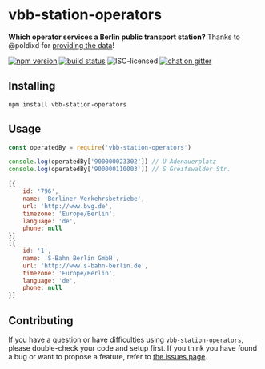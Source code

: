 # vbb-station-operators

**Which operator services a Berlin public transport station?** Thanks to @poldixd for [providing the data](https://github.com/poldixd/vbb-stations)!

[![npm version](https://img.shields.io/npm/v/vbb-station-operators.svg)](https://www.npmjs.com/package/vbb-station-operators)
[![build status](https://img.shields.io/travis/derhuerst/vbb-station-operators.svg)](https://travis-ci.org/derhuerst/vbb-station-operators)
![ISC-licensed](https://img.shields.io/github/license/derhuerst/vbb-station-operators.svg)
[![chat on gitter](https://badges.gitter.im/derhuerst.svg)](https://gitter.im/derhuerst)


## Installing

```shell
npm install vbb-station-operators
```


## Usage

```js
const operatedBy = require('vbb-station-operators')

console.log(operatedBy['900000023302']) // U Adenauerplatz
console.log(operatedBy['900000110003']) // S Greifswalder Str.
```

```js
[{
	id: '796',
	name: 'Berliner Verkehrsbetriebe',
	url: 'http://www.bvg.de',
	timezone: 'Europe/Berlin',
	language: 'de',
	phone: null
}]
[{
	id: '1',
	name: 'S-Bahn Berlin GmbH',
	url: 'http://www.s-bahn-berlin.de',
	timezone: 'Europe/Berlin',
	language: 'de',
	phone: null
}]
```


## Contributing

If you have a question or have difficulties using `vbb-station-operators`, please double-check your code and setup first. If you think you have found a bug or want to propose a feature, refer to [the issues page](https://github.com/derhuerst/vbb-station-operators/issues).

